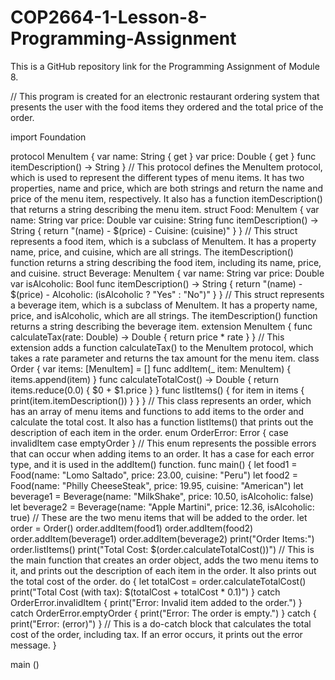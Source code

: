 # COP2664-1-Lesson-8-Programming-Assignment
This is a GitHub repository link for the Programming Assignment of Module 8.

// This program is created for an electronic restaurant ordering system that presents the user with the food items they ordered and the total price of the order.

import Foundation

protocol MenuItem {
    var name: String { get }
    var price: Double { get }
    func itemDescription() -> String
}
// This protocol defines the MenuItem protocol, which is used to represent the different types of menu items. It has two properties, name and price, which are both strings and return the name and price of the menu item, respectively. It also has a function itemDescription() that returns a string describing the menu item.
struct Food: MenuItem {
    var name: String
    var price: Double
    var cuisine: String
    func itemDescription() -> String {
        return "\(name) - $\(price) - Cuisine: \(cuisine)"
    }
}
// This struct represents a food item, which is a subclass of MenuItem. It has a property name, price, and cuisine, which are all strings. The itemDescription() function returns a string describing the food item, including its name, price, and cuisine.
struct Beverage: MenuItem {
    var name: String
    var price: Double
    var isAlcoholic: Bool
    func itemDescription() -> String {
        return "\(name) - $\(price) - Alcoholic: \(isAlcoholic ? "Yes" : "No")"
    }
}
// This struct represents a beverage item, which is a subclass of MenuItem. It has a property name, price, and isAlcoholic, which are all strings. The itemDescription() function returns a string describing the beverage item.
extension MenuItem {
    func calculateTax(rate: Double) -> Double {
        return price * rate
    }
}
// This extension adds a function calculateTax() to the MenuItem protocol, which takes a rate parameter and returns the tax amount for the menu item.
class Order {
    var items: [MenuItem] = []
    func addItem(_ item: MenuItem) {
        items.append(item)
    }
    func calculateTotalCost() -> Double {
        return items.reduce(0.0) { $0 + $1.price }
    }
    func listItems() {
        for item in items {
            print(item.itemDescription())
        }
    }
}
// This class represents an order, which has an array of menu items and functions to add items to the order and calculate the total cost. It also has a function listItems() that prints out the description of each item in the order.
enum OrderError: Error {
    case invalidItem
    case emptyOrder
}
// This enum represents the possible errors that can occur when adding items to an order. It has a case for each error type, and it is used in the addItem() function.
func main() {
    let food1 = Food(name: "Lomo Saltado", price: 23.00, cuisine: "Peru")
    let food2 = Food(name: "Philly CheeseSteak", price: 19.95, cuisine: "American")
    let beverage1 = Beverage(name: "MilkShake", price: 10.50, isAlcoholic: false)
    let beverage2 = Beverage(name: "Apple Martini", price: 12.36, isAlcoholic: true)
    // These are the two menu items that will be added to the order.
  let order = Order()
    order.addItem(food1)
    order.addItem(food2)
    order.addItem(beverage1)
    order.addItem(beverage2)
    print("Order Items:")
    order.listItems()
    print("Total Cost: $\(order.calculateTotalCost())")
// This is the main function that creates an order object, adds the two menu items to it, and prints out the description of each item in the order. It also prints out the total cost of the order.
    do {
        let totalCost = order.calculateTotalCost()
        print("Total Cost (with tax): $\(totalCost + totalCost * 0.1)")
    } catch OrderError.invalidItem {
        print("Error: Invalid item added to the order.")
    } catch OrderError.emptyOrder {
        print("Error: The order is empty.")
    } catch {
        print("Error: \(error)")
    }
    // This is a do-catch block that calculates the total cost of the order, including tax. If an error occurs, it prints out the error message.
}

main ()
